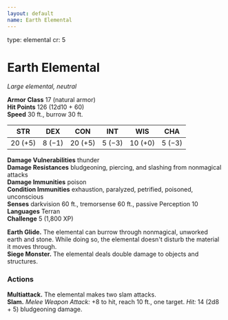 ```yaml
---
layout: default
name: Earth Elemental
---
```

type: elemental
cr: 5

# Earth Elemental 
_Large elemental, neutral_

**Armor Class** 17 (natural armor)    
**Hit Points** 126 (12d10 + 60)    
**Speed** 30 ft., burrow 30 ft. 

| STR     | DEX     | CON     | INT     | WIS     | CHA     |
|---------|---------|---------|---------|---------|---------|
| 20 (+5) | 8 (−1) | 20 (+5) | 5 (−3) | 10 (+0) | 5 (−3) |

**Damage Vulnerabilities** thunder    
**Damage Resistances** bludgeoning, piercing, and slashing from nonmagical attacks    
**Damage Immunities** poison    
**Condition Immunities** exhaustion, paralyzed, petrified, poisoned, unconscious    
**Senses** darkvision 60 ft., tremorsense 60 ft., passive Perception 10    
**Languages** Terran    
**Challenge** 5 (1,800 XP) 

**Earth Glide.** The elemental can burrow through nonmagical, unworked earth and stone. While doing so, the elemental doesn't disturb the material it moves through.    
**Siege Monster.** The elemental deals double damage to objects and structures. 

### Actions 
**Multiattack.** The elemental makes two slam attacks.    
**Slam.** _Melee Weapon Attack:_ +8 to hit, reach 10 ft., one target. _Hit:_ 14 (2d8 + 5) bludgeoning damage.